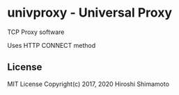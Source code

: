 univproxy - Universal Proxy
===========================

TCP Proxy software

Uses HTTP CONNECT method

License
-------
MIT License Copyright(c) 2017, 2020 Hiroshi Shimamoto
